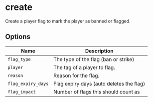 # create

Create a player flag to mark the player as banned or flagged.

## Options

| Name               | Description                              |
| ------------------ | ---------------------------------------- |
| `flag_type`        | The type of the flag (ban or strike)     |
| `player`           | The tag of a player to flag.             |
| `reason`           | Reason for the flag.                     |
| `flag_expiry_days` | Flag expiry days (auto deletes the flag) |
| `flag_impact`      | Number of flags this should count as     |

